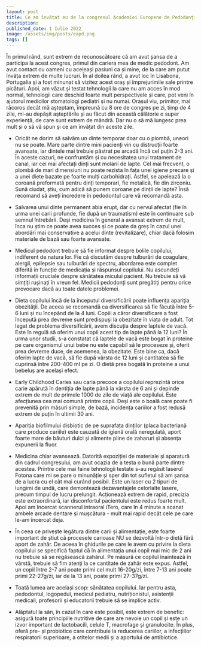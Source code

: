 ```yaml
---
layout: post
title: Ce am învățat eu de la congresul Academiei Europene de Pedodonție (EAPD) 2022?
description:
published_date: 1 Iulie 2022
image: /assets/img/posts/eapd.png
tags: []
---
```


În primul rând, sunt extrem de recunoscătoare că am avut șansa de a participa la acest congres, primul din cariera mea de medic pedodont. Am avut contact cu oameni cu aceleași pasiuni ca și mine, de la care am putut învăța extrem de multe lucruri. În al doilea rând, a avut loc în Lisabona, Portugalia și a fost minunat să vizitez acest oraș și împrejurimile sale printre picături. Apoi, am văzut și testat tehnologii la care nu am acces în mod normal, tehnologii care deschid foarte mult perspectivele și care, pot veni în ajutorul medicilor stomatologi pediatri și nu numai. Orașul viu, primitor, mai răcoros decât mă așteptam, împreună cu 8 ore de congres pe zi, timp de 4 zile, mi-au depășit așteptările și au făcut din această călătorie o super experiență, de care sunt extrem de mândră. Dar nu o să mă lungesc prea mult și o să vă spun și ce am învățat din aceste zile.

* Oricât ne dorim să salvăm un dinte temporar doar cu o plombă, uneori nu se poate. Mare parte dintre mini pacienți vin cu distrucții foarte avansate, iar dintele mai trebuie păstrat pe arcadă încă cel puțin 2-3 ani. În aceste cazuri, ne confruntăm și cu necesitatea unui tratament de canal, iar cei mai afectați dinți sunt molarii de lapte. Cel mai frecvent, o plombă de mari dimensiuni nu poate rezista în fața unei igiene precare și a unei diete bazate pe foarte mulți carbohidrați. Astfel, se apelează la o coroană preformată pentru dinți temporari, fie metalică, fie din zirconiu. Sună ciudat, știu, cum adică să punem coroane pe dinții de lapte? Însă recomand să aveți încredere în pedodontul care vă recomandă asta.

* Salvarea unui dinte permanent abia erupt, dar cu nervul afectat (fie în urma unei carii profunde, fie după un traumatism) este în continuare sub semnul întrebării. Deși medicina în general a avansat extrem de mult, înca nu știm ce poate avea succes și ce poate da greș în cazul unei abordări mai conservative a acelui dinte (revitalizare), chiar dacă folosim materiale de bază sau foarte avansate.

* Medicul pedodont trebuie să fie informat despre bolile copilului, indiferent de natura lor. Fie că discutăm despre tulburări de coagulare, alergii, epilepsie sau tulburări de spectru, abordarea este complet diferită în funcție de medicația și răspunsul copilului. Nu ascundeți informații cruciale despre sănătatea micului pacient. Nu trebuie să vă simțiți rușinați în vreun fel. Medicii pedodonți sunt pregătiți pentru orice provocare dacă au toate datele problemei.

* Dieta copilului încă de la începutul diversificării poate influența apariția obezității. De aceea se recomandă ca diversificarea să fie făcută între 5-6 luni și nu începând de la 4 luni. Copiii a căror diversificare a fost începută prea devreme sunt predispuși la obezitate în viața de adult. Tot legat de problema diversificării, avem discuția despre laptele de vacă. Este în regulă să oferim unui copil acest tip de lapte până la 12 luni? În urma unor studii, s-a constatat că laptele de vacă este bogat în proteine pe care organismul unui bebe nu este capabil să le proceseze și, oferit prea devreme duce, de asemenea, la obezitate. Este bine ca, dacă oferim lapte de vacă, să fie după vârsta de 12 luni și cantitatea să fie cuprinsă între 200-400 ml pe zi. O dietă prea bogată în proteine a unui bebeluș are același efect.
* Early Childhood Caries sau caria precoce a copilului reprezintă orice carie apărută în dentiția de lapte până la vârsta de 6 ani și depinde extrem de mult de primele 1000 de zile de viață ale copilului. Este afecțiunea cea mai comună printre copii. Deși este o boală care poate fi prevenită prin măsuri simple, de bază, incidența cariilor a fost redusă extrem de puțin în ultimii 30 ani.

* Apariția biofilmului disbiotic de pe suprafața dinților (placa bacteriană care produce cariile) este cauzată de igienă orală neregulată, aport foarte mare de băuturi dulci și alimente pline de zaharuri și absența expunerii la fluor.

* Medicina chiar avansează. Datorită expoziției de materiale și aparatură din cadrul congresului, am avut ocazia de a testa o bună parte dintre acestea. Printre cele mai faine tehnologii testate s-au regăsit laserul Fotona care mi se pare o minunăție și sper din tot sufletul să am șansa de a lucra cu el cât mai curând posibil. Este un laser cu 2 tipuri de lungimi de undă, care demontează dezavantajele celorlalte lasere, precum timpul de lucru prelungit. Acționează extrem de rapid, precizia este extraordinară, iar disconfortul pacientului este redus foarte mult. Apoi am încercat scannerul intraoral iTero, care în 4 minute a scanat ambele arcade dentare și mușcătura - mult mai rapid decât cele pe care le-am încercat deja.

* În ceea ce privește legătura dintre carii și alimentație, este foarte important de știut că procesele carioase NU se dezvoltă într-o dietă fără aport de zahăr. De aceea în ghidurile pe care le avem cu privire la dieta copilului se specifică faptul că în alimentația unui copil mai mic de 2 ani nu trebuie să se regăsească zahărul. Pe măsură ce copilul înaintează în vârstă, trebuie să fim atenți la ce cantitate de zahăr este expus. Astfel, un copil între 2-7 ani poate primi cel mult 16-20g/zi, între 7-13 ani poate primi 22-27g/zi, iar de la 13 ani, poate primi 27-37g/zi.

* Toată lumea are același scop: sănătatea copilului. Iar pentru asta, pedodontul, logopedul, medicul pediatru, nutriționistul, asistenții medicali, profesorii și educatorii trebuie să se implice activ.

* Alăptatul la sân, în cazul în care este posibil, este extrem de benefic: asigură toate principiile nutritive de care are nevoie un copil și este un izvor important de lactobacili, celule T, macrofage și granulocite. În plus, oferă pre- și probiotice care contribuie la reducerea cariilor, a infecțiilor respiratorii superioare, a otitelor medii și a aportului de antibiotice.

